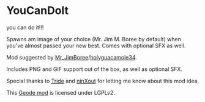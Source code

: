 # YouCanDoIt
you can do it!!!

Spawns am image of your choice (Mr. Jim M. Boree by default) when you've almost passed your new best. Comes with optional SFX as well.

Mod suggested by [Mr_JimBoree](https://nitter.net/Mr_JimBoree)/[holyguacamole34](https://nitter.net/holyguacamole34).

Includes PNG and GIF support out of the box, as well as optional SFX.

Special thanks to [Tride](https://nitter.net/TriDeapthBear) and [ninXout](https://github.com/ninXout) for letting me know about this mod idea.

This [Geode mod](https://geode-sdk.org) is licensed under LGPLv2.